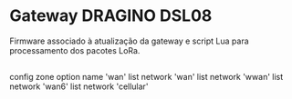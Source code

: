 # Gateway DRAGINO DSL08

Firmware associado à atualização da gateway e script Lua para processamento dos pacotes LoRa.

## 
config zone
       option name 'wan'
       list network 'wan'
       list network 'wwan'
       list network 'wan6'
       list network 'cellular'   


